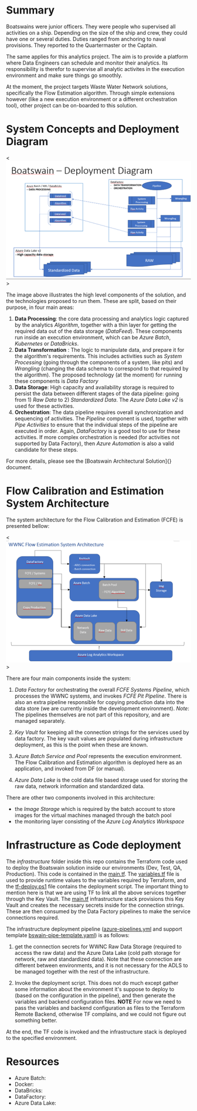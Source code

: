 # Summary

Boatswains were junior officers. They were people who supervised all activities on a ship. Depending on the size of the ship and crew, they could have one or several duties. Duties ranged from anchoring to naval provisions. They reported to the Quartermaster or the Captain.

The same applies for this analytics project. The aim is to provide a platform where Data Engineers can schedule and monitor their analytics. Its responsibility is therefor to supervise all analytic activites in the execution environment and make sure things go smoothly.

At the moment, the project targets Waste Water Network solutions, specifically the Flow Estimation algorithm. Through simple extensions however (like a new execution environment or a different orchestration tool), other project can be on-boarded to this solution.

# System Concepts and Deployment Diagram

<![Deployment Diagram](documentation/DeploymentDiagram.png)>

The image above illustrates the high level components of the solution, and the technologies proposed to run them. These are split, based on their purpose, in four main areas:
1. __Data Processing__: the core data processing and analytics logic captured by the analytics _Algorithm_, together with a thin layer for getting the required data out of the data storage (_DataFeed_). These components run inside an execution environment, which can be _Azure Batch_, _Kubernetes_ or _DataBricks_.
2. __Data Transformation__ : The logic to manipulate data, and prepare it for the algorithm's requirements. This includes activities such as _System Processing_ (going through the components of a system, like pits) and _Wrangling_ (changing the data schema to correspond to that required by the algorithm). The proposed technology (at the moment) for running these components is _Data Factory_
3. __Data Storage__: High capacity and availability storage is required to persist the data between different stages of the data pipeline: going from 1) _Raw Data_ to 2) _Standardized Data_. The _Azure Data Lake v2_ is used for these activities.
4. __Orchestration__: The data pipeline requires overall synchronization and sequencing of activities. The _Pipeline_ component is used, together with _Pipe Activities_ to ensure that the individual steps of the pipeline are executed in order. Again, _DataFactory_ is a good tool to use for these activities. If more complex orchestration is needed (for activities not supported by Data Factory), then _Azure Automation_ is also a valid candidate for these steps.

For more details, please see the [Boatswain Architectural Solution]{} document.

# Flow Calibration and Estimation System Architecture
The system architecture for the Flow Calibration and Estimation (FCFE) is presented bellow:

<![FCFE System Architecture diagram](documentation/FCFESystemArchitecture.png)>

There are four main components inside the system:
1. _Data Factory_ for orchestrating the overall _FCFE Systems Pipeline_, which processes the WWNC systems, and invokes _FCFE Pit Pipeline_. There is also an extra pipeline responsible for copying production data into the data store (we are currently inside the development environment).
_Note_: The pipelines themselves are not part of this repository, and are managed separately.

2. _Key Vault_ for keeping all the connection strings for the services used by data factory.  The key vault values are populated during infrastructure deployment, as this is the point when these are known.

3. _Azure Batch Service and Pool_ represents the execution environment. The Flow Calibration and Estimation algorithm is deployed here as an application, and invoked from DF (or manual).

4. _Azure Data Lake_ is the cold data file based storage used for storing the raw data, network information and standardized data.

There are other two components involved in this architecture:
* the _Image Storage_ which is required by the batch account to store images for the virtual machines managed through the batch pool
* the monitoring layer consisting of the _Azure Log Analytics Workspace_

# Infrastructure as Code deployment

The _infrastructure_ folder inside this repo contains the Terraform code used to deploy the Boatswain solution inside our environments (Dev, Test, QA, Production). This code is contained in the [main.tf](Infrastructure/main.tf).
The [variables.tf](Infrastructure/variables.tf) file is used to provide runtime values to the variables required by Terraform, and the [tf-deploy.ps1](Infrastructure/tf-deploy.ps1) file contains the deployment script.
The important thing to mention here is that we are using TF to link all the above services together through the Key Vault. The [main.tf](Infrastructure/main.tf) infrastructure stack provisions this Key Vault and creates the necessary secrets inside for the connection strings. These are then consumed by the Data Factory pipelines to make the service connections required. 

The infrastructure deployment pipeline ([azure-pipelines.yml](azure-pipelines.yml) and support template [bswain-pipe-template.yaml](bswain-pipe-template.yaml)) is as follows:
1. get the connection secrets for WWNC Raw Data Storage (required to access the raw data) and the Azure Data Lake (cold path storage for network, raw and standardized data). Note that these connection are different between environments, and it is not necessary for the ADLS to be managed together with the rest of the infrastructure.

2. Invoke the deployment script. This does not do much except gather some information about the environment it's suppose to deploy to (based on the configuration in the pipeline), and then generate the variables and backend configuration files. __NOTE__ For now we need to pass the variables and backend configuration as files to the Terraform Remote Backend, otherwise TF complains, and we could not figure out something better.

At the end, the TF code is invoked and the infrastructure stack is deployed to the specified environment.

# Resources
* Azure Batch:
* Docker:
* DataBricks:
* DataFactory:
* Azure Data Lake: